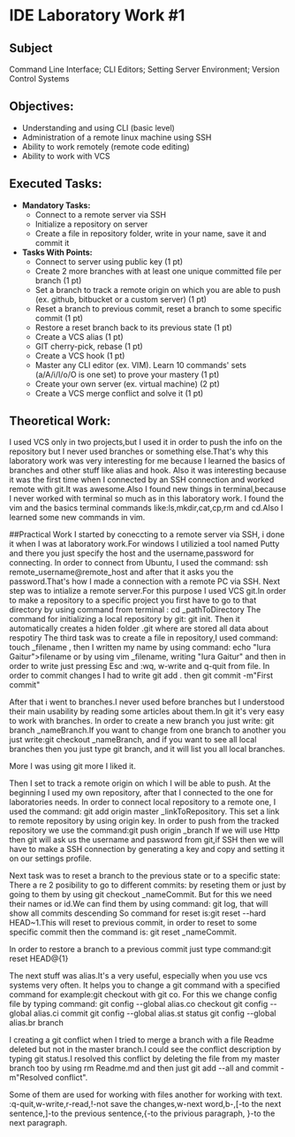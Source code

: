 # IDE Laboratory Work #1

## Subject

Command Line Interface; CLI Editors; Setting Server Environment; Version Control Systems

## Objectives:
  - Understanding and using CLI (basic level)
  - Administration of a remote linux machine using SSH
  - Ability to work remotely (remote code editing)
  - Ability to work with VCS

## Executed Tasks:
  - **Mandatory Tasks:**
    - Connect to a remote server via SSH
    - Initialize a repository on server
    - Create a file in repository folder, write in your name, save it and commit it
  - **Tasks With Points:**
    - Connect to server using public key (1 pt)
    - Create 2 more branches with at least one unique committed file per branch (1 pt)
    - Set a branch to track a remote origin on which you are able to push (ex. github, bitbucket or a custom server) (1 pt)
    - Reset a branch to previous commit, reset a branch to some specific commit (1 pt)
    - Restore a reset branch back to its previous state (1 pt)
    - Create a VCS alias (1 pt)
    - GIT cherry-pick, rebase (1 pt)
    - Create a VCS hook (1 pt)
    - Master any CLI editor (ex. VIM). Learn 10 commands' sets (a/A/i/I/o/O is one set) to prove your mastery (1 pt)
    - Create your own server (ex. virtual machine) (2 pt)
    - Create a VCS merge conflict and solve it (1 pt)
  

## Theoretical Work:
I used VCS only in two projects,but I used it in order to push the info on the repository but I never used branches or something else.That's why this laboratory work was very interesting for me because I learned the basics of branches and other stuff like alias and hook.
Also it was interesting because it was the first time when I connected by an SSH connection and worked remote with git.It was awesome.Also I found new things in terminal,because I never worked with terminal so much as in this laboratory work.
I found the vim and the basics terminal commands like:ls,mkdir,cat,cp,rm and cd.Also I learned some new commands in vim.

##Practical Work
I started by coneccting to a remote server via SSH, i done it when I was at laboratory work.For windows I utilizied a tool named Putty and there you just specify the host and the username,password for connecting.
In order to connect from Ubuntu, I used the command: ssh remote_username@remote_host and after that it asks you the password.That's how I made a connection with a remote PC via SSH.
Next step was to intialize a remote server.For this purpose I used VCS git.In order to make a repository to a specific project you first have to go to that directory by using command from terminal : cd _pathToDirectory 
The command for initializing a local repository by git: git init. Then it automatically creates a hiden folder .git
where are stored all data about respotiry
The third task was to create a file in repository,I used command: touch _filename , then I written my name by using command: echo "Iura Gaitur">filename or by using vim _filename, writing "Iura Gaitur" and then in order to write just pressing Esc and :wq, w-write and q-quit from file.
In order to commit changes I had to write git add . then git commit -m"First commit"

After that i went to branches.I never used before branches but I understood their main usability by reading some articles about them.In git it's very easy to work with branches. In order to create a new branch you just write:
git branch _nameBranch.If you want to change from one branch to another you just write:git checkout _nameBranch, and if you want to see all local branches then you just type git branch, and it will list you all local branches.

More I was using git more I liked it.

Then I set to track a remote origin on which I will be able to push. At the beginning I used my own repository,
after that I connected to the one for laboratories needs.
In order to connect local repository to a remote one, I used the command: git add origin master _linkToRepository.
This set a link to remote repository by using origin key. 
In order to push from the tracked repository we use the command:git push origin _branch
If we will use Http then git will ask us the username and password from git,if SSH then we will have to make a SSH connection by generating a key and copy and setting it on our settings profile. 

Next task was to reset a branch to the previous state or to a specific state:
There a re 2 posibility to go to different commits: by reseting them or just by going to them by using git checkout _nameCommit.
But for this we need their names or id.We can find them by using command: git log, that will show all commits descending
So command for reset is:git reset --hard HEAD~1.This will  reset to previous commit, in order to reset to some specific commit then the command is: git reset _nameCommit.

In order to restore a branch to a previous commit just type command:git reset HEAD@{1}

The next stuff was alias.It's a very useful, especially when you use vcs systems very often.
It helps you to change a git command with a specified command for example:git checkout with git co.
For this we change config file by typing command:
git config --global alias.co checkout
git config --global alias.ci commit
git config --global alias.st status
git config --global alias.br branch

I creating a git conflict when I tried to merge a branch with a file Readme deleted but not in the master branch.I could see the conflict description by typing git status.I resolved this conflict by deleting the file from my master branch too by using rm Readme.md and then just git add --all and commit -m"Resolved conflict".


Some of them are used for working with files another for working with text. :q-quit,w-write,r-read,!-not save the changes,w-next word,b-,[-to the next sentence,]-to the previous sentence,{-to the privious paragraph, }-to the next paragraph.
